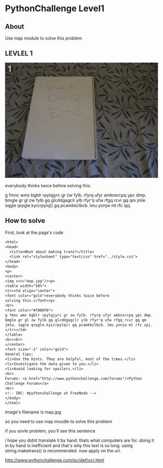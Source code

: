 # PythonChallenge Level1

## About
Use map module to solve this problem

## LEVLEL 1
![map.jpg](./map.jpg)

everybody thinks twice before solving this.

g fmnc wms bgblr rpylqjyrc gr zw fylb. rfyrq ufyr amknsrcpq ypc dmp. bmgle gr gl zw fylb gq glcddgagclr ylb rfyr'q ufw rfgq rcvr gq qm jmle. sqgle qrpgle.kyicrpylq() gq pcamkkclbcb. lmu ynnjw ml rfc spj.

## How to solve
First, look at the page's code
```
<html>
<head>
  <title>What about making trans?</title>
  <link rel="stylesheet" type="text/css" href="../style.css">
</head>
<body>
<p>
<center>
<img src="map.jpg"/><p>
<table width="50%">
<tr><td align="center">
<font color="gold">everybody thinks twice before
solving this.</font><p>
<br>
<font color="#f000f0">
g fmnc wms bgblr rpylqjyrc gr zw fylb. rfyrq ufyr amknsrcpq ypc dmp. bmgle gr gl zw fylb gq glcddgagclr ylb rfyr'q ufw rfgq rcvr gq qm jmle. sqgle qrpgle.kyicrpylq() gq pcamkkclbcb. lmu ynnjw ml rfc spj.
</tr></td>
</table>
<br><br>
</center>
<font size="-1" color="gold">
General tips:
<li>Use the hints. They are helpful, most of the times.</li>
<li>Investigate the data given to you.</li>
<li>Avoid looking for spoilers.</li>
<br>
Forums: <a href="http://www.pythonchallenge.com/forums"/>Python Challenge Forums</a>
<br>
<!-- IRC: #pythonchallenge at FreeNode -->
</body>
</html>
```
Image's filename is map.jpg

so you need to use map moudle to solve this problem

if you sovle problem, you'll see this sentence

i hope you didnt translate it by hand. thats what computers are for. doing it in by hand is inefficient and that's why this text is so long. using string.maketrans() is recommended. now apply on the url.

http://www.pythonchallenge.com/pc/def/ocr.html

